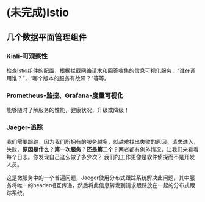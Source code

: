 # (未完成)Istio

## 几个数据平面管理组件

### Kiali-可观察性

检查Istio组件的配置，根据拦截网络请求和回答收集的信息可视化服务，“谁在调用谁？”，“哪个版本的服务有故障？”等等。

### Prometheus-监控、Grafana-度量可视化

能够随时了解服务的性能，健康状况，升级或降级！

### Jaeger-追踪

我们需要跟踪，因为我们所拥有的服务越多，就越难找出失败的原因。请求进入，失败，**原因是什么**？**第一次服务**？**还是第二个**？两者都有例外情况，让我们来看看每个日志。你发现自己这么做了多少次？ 我们的工作更像是软件侦探而不是开发人员。

这是微服务中的一个普遍问题，Jaeger使用分布式跟踪系统解决此问题，其中服务将唯一的header相互传递，然后将此信息转发到请求跟踪放在一起的分布式跟踪系统。
